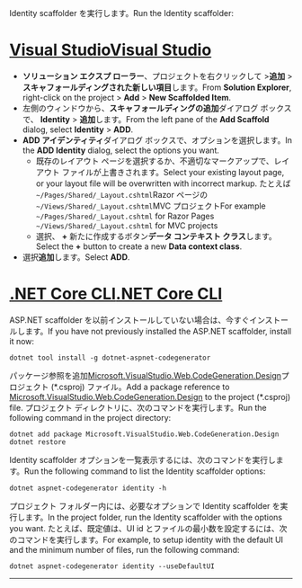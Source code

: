 <span data-ttu-id="6383a-101">Identity scaffolder を実行します。</span><span class="sxs-lookup"><span data-stu-id="6383a-101">Run the Identity scaffolder:</span></span>

# <a name="visual-studiotabvisual-studio"></a>[<span data-ttu-id="6383a-102">Visual Studio</span><span class="sxs-lookup"><span data-stu-id="6383a-102">Visual Studio</span></span>](#tab/visual-studio)

* <span data-ttu-id="6383a-103">**ソリューション エクスプ ローラー**、プロジェクトを右クリックして >**追加** > **スキャフォールディングされた新しい項目**します。</span><span class="sxs-lookup"><span data-stu-id="6383a-103">From **Solution Explorer**, right-click on the project > **Add** > **New Scaffolded Item**.</span></span>
* <span data-ttu-id="6383a-104">左側のウィンドウから、**スキャフォールディングの追加**ダイアログ ボックスで、 **Identity** > **追加**します。</span><span class="sxs-lookup"><span data-stu-id="6383a-104">From the left pane of the **Add Scaffold** dialog, select **Identity** > **ADD**.</span></span>
* <span data-ttu-id="6383a-105">**ADD アイデンティティ**ダイアログ ボックスで、オプションを選択します。</span><span class="sxs-lookup"><span data-stu-id="6383a-105">In the **ADD Identity** dialog, select the options you want.</span></span>
  * <span data-ttu-id="6383a-106">既存のレイアウト ページを選択するか、不適切なマークアップで、レイアウト ファイルが上書きされます。</span><span class="sxs-lookup"><span data-stu-id="6383a-106">Select your existing layout page, or your layout file will be overwritten with incorrect markup.</span></span> <span data-ttu-id="6383a-107">たとえば`~/Pages/Shared/_Layout.cshtml`Razor ページの`~/Views/Shared/_Layout.cshtml`MVC プロジェクト</span><span class="sxs-lookup"><span data-stu-id="6383a-107">For example `~/Pages/Shared/_Layout.cshtml` for Razor Pages `~/Views/Shared/_Layout.cshtml` for MVC projects</span></span>
  * <span data-ttu-id="6383a-108">選択、 **+** 新たに作成するボタン**データ コンテキスト クラス**します。</span><span class="sxs-lookup"><span data-stu-id="6383a-108">Select the **+** button to create a new **Data context class**.</span></span>
* <span data-ttu-id="6383a-109">選択**追加**します。</span><span class="sxs-lookup"><span data-stu-id="6383a-109">Select **ADD**.</span></span>

# <a name="net-core-clitabnetcore-cli"></a>[<span data-ttu-id="6383a-110">.NET Core CLI</span><span class="sxs-lookup"><span data-stu-id="6383a-110">.NET Core CLI</span></span>](#tab/netcore-cli)

<span data-ttu-id="6383a-111">ASP.NET scaffolder を以前インストールしていない場合は、今すぐインストールします。</span><span class="sxs-lookup"><span data-stu-id="6383a-111">If you have not previously installed the ASP.NET scaffolder, install it now:</span></span>

```cli
dotnet tool install -g dotnet-aspnet-codegenerator
```

<span data-ttu-id="6383a-112">パッケージ参照を追加[Microsoft.VisualStudio.Web.CodeGeneration.Design](https://www.nuget.org/packages/Microsoft.VisualStudio.Web.CodeGeneration.Design/)プロジェクト (\*.csproj) ファイル。</span><span class="sxs-lookup"><span data-stu-id="6383a-112">Add a package reference to [Microsoft.VisualStudio.Web.CodeGeneration.Design](https://www.nuget.org/packages/Microsoft.VisualStudio.Web.CodeGeneration.Design/) to the project (\*.csproj) file.</span></span> <span data-ttu-id="6383a-113">プロジェクト ディレクトリに、次のコマンドを実行します。</span><span class="sxs-lookup"><span data-stu-id="6383a-113">Run the following command in the project directory:</span></span>

```cli
dotnet add package Microsoft.VisualStudio.Web.CodeGeneration.Design
dotnet restore
```

<span data-ttu-id="6383a-114">Identity scaffolder オプションを一覧表示するには、次のコマンドを実行します。</span><span class="sxs-lookup"><span data-stu-id="6383a-114">Run the following command to list the Identity scaffolder options:</span></span>

```cli
dotnet aspnet-codegenerator identity -h
```

<span data-ttu-id="6383a-115">プロジェクト フォルダー内には、必要なオプションで Identity scaffolder を実行します。</span><span class="sxs-lookup"><span data-stu-id="6383a-115">In the project folder, run the Identity scaffolder with the options you want.</span></span> <span data-ttu-id="6383a-116">たとえば、既定値は、UI id とファイルの最小数を設定するには、次のコマンドを実行します。</span><span class="sxs-lookup"><span data-stu-id="6383a-116">For example, to setup identity with the default UI and the minimum number of files, run the following command:</span></span>

```cli
dotnet aspnet-codegenerator identity --useDefaultUI
```

-------------
